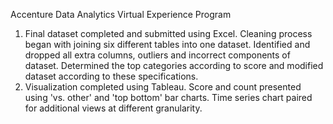 Accenture Data Analytics Virtual Experience Program
1. Final dataset completed and submitted using Excel. Cleaning process began with joining six different tables into one dataset. Identified and dropped all extra columns, outliers and incorrect components of dataset. Determined the top categories according to score and modified dataset according to these specifications. 
2. Visualization completed using Tableau. Score and count presented using 'vs. other' and 'top bottom' bar charts. Time series chart paired for additional views at different granularity. 
